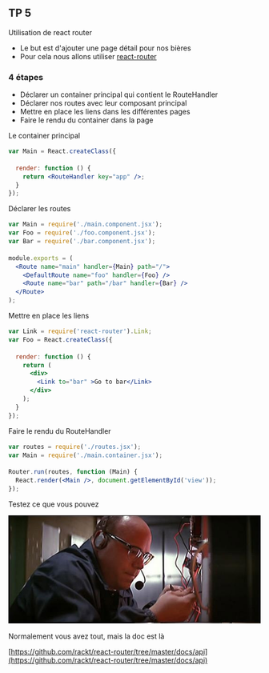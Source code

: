 ## TP 5
Utilisation de react router



* Le but est d'ajouter une page détail pour nos bières
* Pour cela nous allons utiliser [react-router](https://github.com/rackt/react-router)



### 4 étapes

* Déclarer un container principal qui contient le RouteHandler
* Déclarer nos routes avec leur composant principal
* Mettre en place les liens dans les différentes pages
* Faire le rendu du container dans la page



Le container principal

``` jsx
var Main = React.createClass({

  render: function () {
    return <RouteHandler key="app" />;
  }
});
```



Déclarer les routes

``` jsx
var Main = require('./main.component.jsx');
var Foo = require('./foo.component.jsx');
var Bar = require('./bar.component.jsx');

module.exports = (
  <Route name="main" handler={Main} path="/">
    <DefaultRoute name="foo" handler={Foo} />
    <Route name="bar" path="/bar" handler={Bar} />
  </Route>
);
```



Mettre en place les liens

``` jsx
var Link = require('react-router').Link;
var Foo = React.createClass({

  render: function () {
    return (
      <div>
        <Link to="bar" >Go to bar</Link>
      </div>
    );
  }
});
```



Faire le rendu du RouteHandler

``` jsx
var routes = require('./routes.jsx');
var Main = require('./main.container.jsx');

Router.run(routes, function (Main) {
  React.render(<Main />, document.getElementById('view'));
});
```



Testez ce que vous pouvez

![defuse](./img/defuse.jpg)



Normalement vous avez tout, mais la doc est là

[https://github.com/rackt/react-router/tree/master/docs/api](https://github.com/rackt/react-router/tree/master/docs/api)
